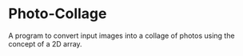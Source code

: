 # Photo-Collage
A program to convert input images into a collage of photos using the concept of a 2D array.

